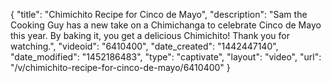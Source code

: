 {
    "title": "Chimichito Recipe for Cinco de Mayo",
    "description": "Sam the Cooking Guy has a new take on a Chimichanga to celebrate Cinco de Mayo this year. By baking it, you get a delicious Chimichito! Thank you for watching.",
    "videoid": "6410400",
    "date_created": "1442447140",
    "date_modified": "1452186483",
    "type": "captivate",
    "layout": "video",
    "url": "\/v\/chimichito-recipe-for-cinco-de-mayo\/6410400"
}